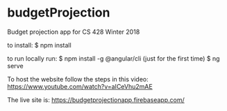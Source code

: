 # budgetProjection
Budget projection app for CS 428 Winter 2018

to install:
$ npm install

to run locally run:
$ npm install -g @angular/cli (just for the first time)
$ ng serve

To host the website follow the steps in this video:
https://www.youtube.com/watch?v=aICeVhu2mAE

The live site is: https://budgetprojectionapp.firebaseapp.com/
